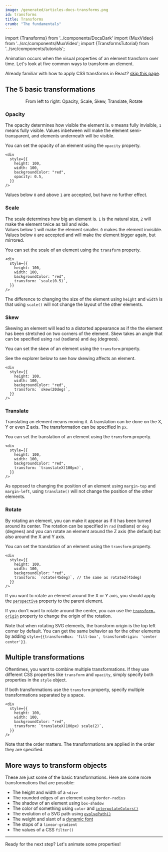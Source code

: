 ```yaml
---
image: /generated/articles-docs-transforms.png
id: transforms
title: Transforms
crumb: "The fundamentals"
---
```


import {Transforms} from '../components/DocsDark'
import {MuxVideo} from '../src/components/MuxVideo';
import {TransformsTutorial} from '../src/components/tutorials';

<TransformsTutorial />
Animation occurs when the visual properties of an element transform over time.  
Let's look at five common ways to transform an element.

Already familiar with how to apply CSS transforms in React? [skip this page](/docs/animating-properties).

## The 5 basic transformations

<Transforms />

<p align="center" style={{
  fontStyle: "italic",
  fontSize: "0.9em",
  marginTop: 10
}}>From left to right: Opacity, Scale, Skew, Translate, Rotate</p>

### Opacity

The opacity determines how visible the element is. `0` means fully invisible, `1` means fully visible. Values inbetween will make the element semi-transparent, and elements underneath will be visible.

You can set the opacity of an element using the `opacity` property.

```tsx twoslash {6} title="MyComponent.tsx"
<div
  style={{
    height: 100,
    width: 100,
    backgroundColor: "red",
    opacity: 0.5,
  }}
/>
```

<Demo type="opacity" />

Values below `0` and above `1` are accepted, but have no further effect.

### Scale

The scale determines how big an element is. `1` is the natural size, `2` will make the element twice as tall and wide.  
Values below `1` will make the element smaller. `0` makes the element invisible. Values below `0` are accepted and will make the element bigger again, but mirrored.

You can set the scale of an element using the `transform` property.

```tsx twoslash {6} title="MyComponent.tsx"
<div
  style={{
    height: 100,
    width: 100,
    backgroundColor: "red",
    transform: `scale(0.5)`,
  }}
/>
```

<Demo type="scale" />

The difference to changing the size of the element using `height` and `width` is that using `scale()` will not change the layout of the other elements.

### Skew

Skewing an element will lead to a distorted appearance as if the the element has been stretched on two corners of the element. Skew takes an angle that can be specified using `rad` (radians) and `deg` (degrees).

You can set the skew of an element using the `transform` property.

See the explorer below to see how skewing affects an element.

```tsx twoslash {6} title="MyComponent.tsx"
<div
  style={{
    height: 100,
    width: 100,
    backgroundColor: "red",
    transform: `skew(20deg)`,
  }}
/>
```

<Demo type="skew" />

### Translate

Translating an element means moving it. A translation can be done on the X, Y or even Z axis. The transformation can be specified in `px`.

You can set the translation of an element using the `transform` property.

```tsx twoslash {6} title="MyComponent.tsx"
<div
  style={{
    height: 100,
    width: 100,
    backgroundColor: "red",
    transform: `translateX(100px)`,
  }}
/>
```

<Demo type="translate" />

As opposed to changing the position of an element using `margin-top` and `margin-left`, using `translate()` will not change the position of the other elements.

### Rotate

By rotating an element, you can make it appear as if it has been turned around its center. The rotation can be specified in `rad` (radians) or `deg` (degrees) and you can rotate an element around the Z axis (the default) but also around the X and Y axis.

You can set the translation of an element using the `transform` property.

```tsx twoslash {6} title="MyComponent.tsx"
<div
  style={{
    height: 100,
    width: 100,
    backgroundColor: "red",
    transform: `rotate(45deg)`, // the same as rotateZ(45deg)
  }}
/>
```

<Demo type="rotate" />

If you want to rotate an element around the X or Y axis, you should apply the [`perspective`](https://developer.mozilla.org/en-US/docs/Web/CSS/perspective) property to the parent element.

If you don't want to rotate around the center, you can use the [`transform-origin`](https://developer.mozilla.org/en-US/docs/Web/CSS/transform-origin) property to change the origin of the rotation.

Note that when rotating SVG elements, the transform origin is the top left corner by default. You can get the same behavior as for the other elements by adding `style={{transformBox: 'fill-box', transformOrigin: 'center center'}}`.

## Multiple transformations

Oftentimes, you want to combine multiple transformations. If they use different CSS properties like `transform` and `opacity`, simply specify both properties in the `style` object.

If both transformations use the `transform` property, specify multiple transformations separated by a space.

```tsx twoslash {6} title="MyComponent.tsx"
<div
  style={{
    height: 100,
    width: 100,
    backgroundColor: "red",
    transform: `translateX(100px) scale(2)`,
  }}
/>
```

Note that the order matters. The transformations are applied in the order they are specified.

## More ways to transform objects

These are just some of the basic transformations. Here are some more transformations that are possible:

- The height and width of a `<div>`
- The rounded edges of an element using `border-radius`
- The shadow of an element using `box-shadow`
- The color of something using `color` and [`interpolateColors()`](/docs/interpolate-colors)
- The evolution of a SVG path using [`evolvePath()`](/docs/paths/evolve-path)
- The weight and slant of a [dynamic font](https://twitter.com/JNYBGR/status/1598983409367683072)
- The stops of a `linear-gradient`
- The values of a CSS `filter()`

<hr/>

Ready for the next step? Let's animate some properties!
